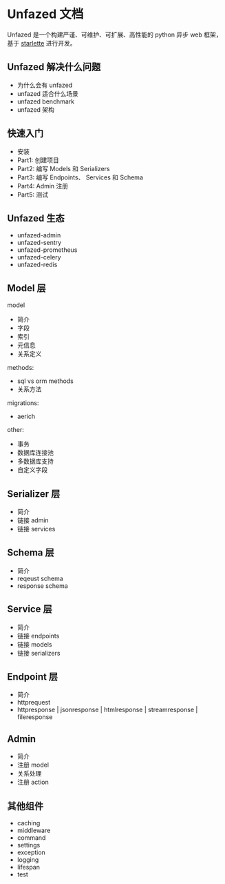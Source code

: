 Unfazed 文档
=======

Unfazed 是一个构建严谨、可维护、可扩展、高性能的 python 异步 web 框架，基于 [starlette](https://www.starlette.io/) 进行开发。


## Unfazed 解决什么问题

- 为什么会有 unfazed
- unfazed 适合什么场景
- unfazed benchmark
- unfazed 架构

## 快速入门

- 安装
- Part1: 创建项目
- Part2: 编写 Models 和 Serializers
- Part3: 编写 Endpoints、 Services 和 Schema
- Part4: Admin 注册
- Part5: 测试

## Unfazed 生态

- unfazed-admin
- unfazed-sentry
- unfazed-prometheus
- unfazed-celery
- unfazed-redis

## Model 层

model

- 简介
- 字段
- 索引
- 元信息
- 关系定义

methods:

- sql vs orm methods
- 关系方法

migrations:

- aerich

other:

- 事务
- 数据库连接池
- 多数据库支持
- 自定义字段


## Serializer 层

- 简介
- 链接 admin
- 链接 services

## Schema 层

- 简介
- reqeust schema
- response schema

## Service 层

- 简介
- 链接 endpoints
- 链接 models
- 链接 serializers

## Endpoint 层

- 简介
- httprequest
- httpresponse | jsonresponse | htmlresponse | streamresponse | fileresponse


## Admin

- 简介
- 注册 model
- 关系处理
- 注册 action


## 其他组件

- caching
- middleware
- command
- settings
- exception
- logging
- lifespan
- test
